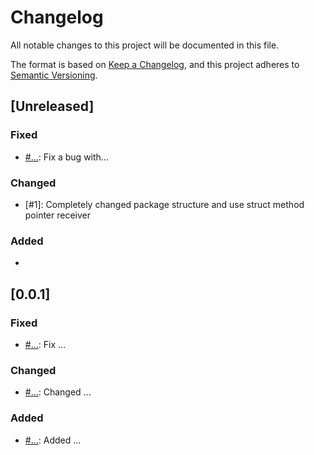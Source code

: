 # Changelog
All notable changes to this project will be documented in this file.

The format is based on [Keep a Changelog](https://keepachangelog.com/en/1.0.0/),
and this project adheres to [Semantic Versioning](https://semver.org/spec/v2.0.0.html).

## [Unreleased]

### Fixed
- [#...]: Fix a bug with...

### Changed
- [#1]: Completely changed package structure and use struct method pointer receiver

### Added
- [#...]: Roberta

## [0.0.1]

### Fixed
- [#...]: Fix ...

### Changed
- [#...]: Changed ...

### Added
- [#...]: Added ...

